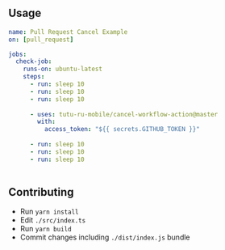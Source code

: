 ## Usage
```yaml
name: Pull Request Cancel Example
on: [pull_request]

jobs:
  check-job:
    runs-on: ubuntu-latest
    steps:
      - run: sleep 10
      - run: sleep 10
      - run: sleep 10
      
      - uses: tutu-ru-mobile/cancel-workflow-action@master
        with:
          access_token: "${{ secrets.GITHUB_TOKEN }}"
          
      - run: sleep 10
      - run: sleep 10
      - run: sleep 10
        
```

## Contributing
- Run `yarn install`
- Edit `./src/index.ts`
- Run `yarn build`
- Commit changes including `./dist/index.js` bundle
